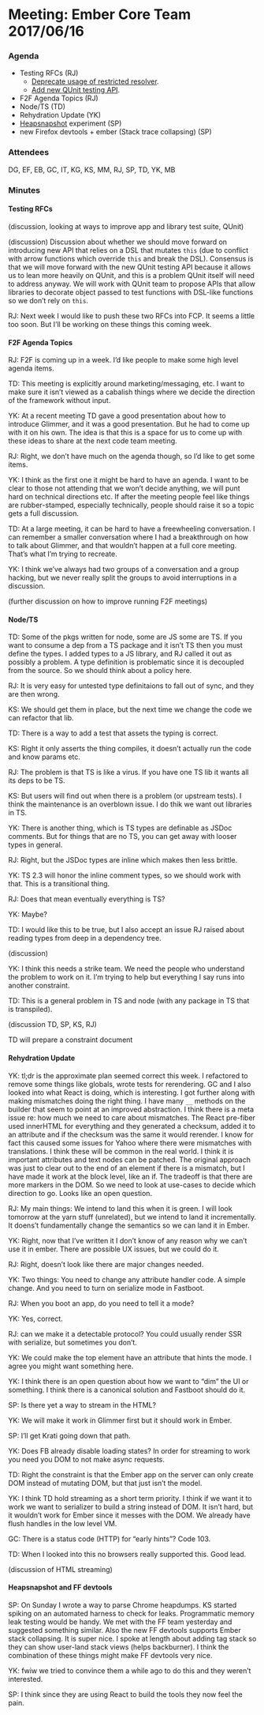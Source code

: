 # Meeting: Ember Core Team 2017/06/16

### Agenda

- Testing RFCs (RJ)
  - [Deprecate usage of restricted resolver](https://github.com/emberjs/rfcs/pull/229).
  - [Add new QUnit testing API](https://github.com/emberjs/rfcs/pull/232).
- F2F Agenda Topics (RJ)
- Node/TS (TD)
- Rehydration Update (YK)
- [Heapsnapshot](https://github.com/stefanpenner/heapsnapshot) experiment (SP)
- new Firefox devtools + ember (Stack trace collapsing) (SP)

### Attendees

DG, EF, EB, GC, IT, KG, KS, MM, RJ, SP, TD, YK, MB

### Minutes

#### Testing RFCs

(discussion, looking at ways to improve app and library test suite, QUnit)

(discussion) Discussion about whether we should move forward on introducing new API that relies on a DSL that mutates `this` (due to conflict with arrow functions which override `this` and break the DSL).
Consensus is that we will move forward with the new QUnit testing API because it allows us to lean more heavily on QUnit, and this is a problem QUnit itself will need to address anyway.
We will work with QUnit team to propose APIs that allow libraries to decorate object passed to test functions with DSL-like functions so we don’t rely on `this`.

RJ: Next week I would like to push these two RFCs into FCP. It seems a little too soon. But I’ll be working on these things this coming week.

#### F2F Agenda Topics

RJ: F2F is coming up in a week. I’d like people to make some high level agenda items.

TD: This meeting is explicitly around marketing/messaging, etc. I want to make sure it isn’t viewed as a cabalish things where we decide the direction of the framework without input.

YK: At a recent meeting TD gave a good presentation about how to introduce Glimmer, and it was a good presentation. But he had to come up with it on his own. The idea is that this is a space for us to come up with these ideas to share at the next code team meeting.

RJ: Right, we don’t have much on the agenda though, so I’d like to get some items.

YK: I think as the first one it might be hard to have an agenda. I want to be clear to those not attending that we won’t decide anything, we will punt hard on technical directions etc. If after the meeting people feel like things are rubber-stamped, especially technically, people should raise it so a topic gets a full discussion.

TD: At a large meeting, it can be hard to have a freewheeling conversation. I can remember a smaller conversation where I had a breakthrough on how to talk about Glimmer, and that wouldn’t happen at a full core meeting. That’s what I’m trying to recreate.

YK: I think we’ve always had two groups of a conversation and a group hacking, but we never really split the groups to avoid interruptions in a discussion.

(further discussion on how to improve running F2F meetings)

#### Node/TS

TD: Some of the pkgs written for node, some are JS some are TS. If you want to consume a dep from a TS package and it isn’t TS then you must define the types. I added types to a JS library, and RJ called it out as possibly a problem. A type definition is problematic since it is decoupled from the source. So we should think about a policy here.

RJ: It is very easy for untested type definitaions to fall out of sync, and they are then wrong.

KS: We should get them in place, but the next time we change the code we can refactor that lib.

TD: There is a way to add a test that assets the typing is correct.

KS: Right it only asserts the thing compiles, it doesn’t actually run the code and know params etc.

RJ: The problem is that TS is like a virus. If you have one TS lib it wants all its deps to be TS.

KS: But users will find out when there is a problem (or upstream tests). I think the maintenance is an overblown issue. I do thik we want out libraries in TS.

YK: There is another thing, which is TS types are definable as JSDoc comments. But for things that are no TS, you can get away with looser types in general.

RJ: Right, but the JSDoc types are inline which makes then less brittle.

YK: TS 2.3 will honor the inline comment types, so we should work with that. This is a transitional thing.

RJ: Does that mean eventually everything is TS?

YK: Maybe?

TD: I would like this to be true, but I also accept an issue RJ raised about reading types from deep in a dependency tree.

(discussion)

YK: I think this needs a strike team. We need the people who understand the problem to work on it. I’m trying to help but everything I say runs into another constraint.

TD: This is a general problem in TS and node (with any package in TS that is transpiled).

(discussion TD, SP, KS, RJ)

TD will prepare a constraint document

#### Rehydration Update

YK: tl;dr is the approximate plan seemed correct this week. I refactored to remove some things like globals, wrote tests for rerendering. GC and I also looked into what React is doing, which is interesting. I got further along with making mismatches doing the right thing. I have many `__` methods on the builder that seem to point at an improved abstraction. I think there is a meta issue re: how much we need to care about mismatches. The React pre-fiber used innerHTML for everything and they generated a checksum, added it to an attribute and if the checksum was the same it would rerender. I know for  fact this caused some issues for Yahoo where there were mismatches with translations.  I think these will be common in the real world. I think it is important attributes and text nodes can be patched. The original approach was just to clear out to the end of an element if there is a mismatch, but I have made it work at the block level, like an if. The tradeoff is that there are more markers in the DOM. So we need to look at use-cases to decide which direction to go. Looks like an open question.

RJ: My main things: We intend to land this when it is green. I will look tomorrow at the yarn stuff (unrelated), but we intend to land it incrementally. It doens’t fundamentally change the semantics so we can land it in Ember.

YK: Right, now that I’ve written it I don’t know of any reason why we can’t use it in ember. There are possible UX issues, but we could do it.

RJ: Right, doesn’t look like there are major changes needed.

YK: Two things: You need to change any attribute handler code. A simple change. And you need to turn on serialize mode in Fastboot.

RJ: When you boot an app, do you need to tell it a mode?

YK: Yes, correct.

RJ: can we make it a detectable protocol? You could usually render SSR with serialize, but sometimes you don’t.

YK: We could make the top element have an attribute that hints the mode. I agree you might want something here.

YK: I think there is an open question about how we want to “dim” the UI or something. I think there is a canonical solution and Fastboot should do it.

SP: Is there yet a way to stream in the HTML?

YK: We will make it work in Glimmer first but it should work in Ember.

SP: I’ll get Krati going down that path.

YK: Does FB already disable loading states? In order for streaming to work you need you DOM to not make async requests.

TD: Right the constraint is that the Ember app on the server can only create DOM instead of mutating DOM, but that just isn’t the model.

YK: I think TD hold streaming as a short term priority. I think if we want it to work we want to serializer to build a string instead of DOM. It isn’t hard, but it wouldn’t work for Ember since it messes with the DOM. We already have flush handles in the low level VM.

GC: There is a status code (HTTP) for “early hints”? Code 103.

TD: When I looked into this no browsers really supported this. Good lead.

(discussion of HTML streaming)

#### Heapsnapshot and FF devtools

SP: On Sunday I wrote a way to parse Chrome heapdumps. KS started spiking on an automated harness to check for leaks. Programmatic memory leak testing would be handy. We met with the FF team yesterday and suggested something similar. Also the new FF devtools supports Ember stack collapsing. It is super nice. I spoke at length about adding tag stack so they can show user-land stack views (helps backburner). I think the combination of these things might make FF devtools very nice.

YK: fwiw we tried to convince them a while ago to do this and they weren’t interested.

SP: I think since they are using React to build the tools they now feel the pain.
